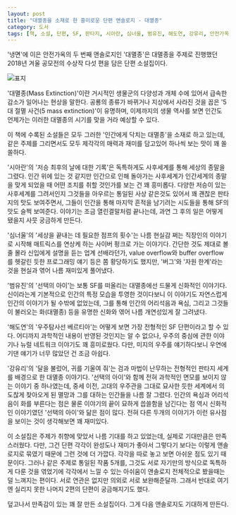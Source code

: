 ```yaml
---
layout: post
title: "대멸종을 소재로 한 흥미로운 단편 앤솔로지 - 대멸종"
category: 도서
tags: [책, 소설, 단편, SF, 판타지, 시아란, 심너울, 범유진, 해도연, 강유리, 안전가옥, 서평]
---
```


'냉면'에 이은 안전가옥의 두 번째 앤솔로지인
'대멸종'은
대멸종을 주제로 진행했던 2018년 겨울 공모전의 수상작 다섯 편을 담은 단편 소설집이다.

![표지](https://lh3.googleusercontent.com/geQOqL62E25t9AQ9sjrhdmkwbgZrwmGBm1dFYgHQenyItQg2pIOzjyhP0lkqdkGadMN_SlIUiANvvA=s480)

'대멸종(Mass Extinction)'이란
거시적인 생물군의 다양성과 개체 수에 있어서 급속한 감소가 일어나는 현상을 말한다.
공룡의 종류가 바뀌거나 지상에서 사라진 것을 꼽은 '5대 절멸 사건(5 mass extinction)'이 유명하며,
이제까지의 생물 역사를 보면 인간도 언제가는 이러한 대멸종의 시기를 맞을 거라 예상할 수 있다.

이 책에 수록된 소설들은 모두 그러한 '인간에게 닥치는 대멸종'을 소재로 하고 있는데,
같은 주제를 그리면서도 모두 제각각의 매력과 재미를 담고있어 하나씩 보는 맛이 꽤 쏠쏠하다.

'시아란'의
'저승 최후의 날에 대한 기록'은
독특하게도 사후세계를 통해 세상의 종말을 그렸다.
인간 위에 있는 것 같지만 인간으로 인해 돌아가는 사후세계가
인간세계의 종말을 맞게 되었을 때 어떤 조치를 취할 것인가를 보는 건 꽤 흥미롭다.
다양한 저승이 있는 사후세계를 그려서인지 그것들을 아우르는 통일된 사상 같은것도 있어서
꽤 괜찮은 판타지의 맛도 보여주면서,
그들이 인간을 통해 마지막 흔적을 남기려는 시도들을 통해
SF의 맛도 슬쩍 보여준다.
이야기는 조금 열린결말처럼 끝나는데, 과연 그 후의 일은 어떻게 됐을지 사뭇 궁금하게 만든다.

'심너울'의
'세상을 끝내는 데 필요한 점프의 횟수'는
나름 현실감 쩌는 직장인의 이야기로 시작해
매트릭스를 연상케 하는 사이버 펑크로 가는 이야기다.
간단한 것도 제대로 볼 줄 몰라 신입에게 설명을 듣는 업계 선배라던가,
value overflow와 buffer overflow를 헷갈린 듯한 프로그래밍 얘기 등은 쫌 황당하기도 했지만,
'버그'와 '자원 한계'라는 것을 현실과 엮어 나름 재미있게 풀어냈다.

'범유진'의
'선택의 아이'는
보통 SF를 떠올리는 대멸종에선 드물게 신화적인 이야기다.
신이라는게 기본적으로 인간의 특정 모습을 투영한 것이다보니
이 이야기도 자연스럽게 인간의 이야기가 될 수밖에 없었는데,
그를 통해 인간의 어리석음과 욕심, 그리고 그것들이 불러오는 화(대멸종) 등을
유명한 신화와 엮어 나름 개연성있게 잘 그려냈다.

'해도연'의
'우주탐사선 베르티아'는
어떻게 보면 가장 전형적인 SF 단편이라고 할 수 있다.
어디까지 과학적인 내용이 반영된 것인지는 알 수 없으나,
우주의 중심에 관한 이야기나 뉴럴 네트워크 이야기도 꽤 흥미로웠다.
다만, 미지의 우주를 얘기하다보니 우연에 기댄 얘기가 너무 많았던 건 조금 아쉽다.

'강유리'의
'달을 불렀어, 귀를 기울여 줘'는
검과 마법이 난무하는 전형적인 판타지 세계를 배경으로 한 대멸종 이야기다.
'선택의 아이'와 함께 전혀 과학적인 면모를 보이지 않는 이야기 중 하나였는데,
중세 이전, 고대의 우주관을 그대로 묘사한 듯한 세계에서
의도찮게 찾아오게 된 멸망과 그를 대하는 인간들을 나름 잘 그렸다.
인간의 욕심과 어리석음이 화를 부른다는 점은 물론
이야기의 끝이 묘하게 씁쓸함을 남긴다는 점 역시
신화적인 이야기였던 '선택의 아이'와 닮은 점이 많다.
전혀 다른 두개의 이야기가 이런 유사점을 보이는 것이 생각해보면 꽤 재미있다.

이 소설집은 주제가 취향에 맞았서 나름 기대를 하고 있었는데,
실제로 기대만큼은 만족스러웠다.
다만, 그건 단편 각각이 완성도나 재미가 좋아서 그렇다기 보다는
이렇게 앤솔로지로 묶였기 때문에 그런 것에 더 가깝다.
각각을 따로 놓고 보면 아쉬운 점도 있기 때문이다.
그러나 같은 주제로 통일된 작품 5개를,
그것도 서로 자기만의 방식으로 독특하게 다룬 것을 엮었기에
각각에서 느낄 수 있는 아쉬움이 앤솔로지 전체적으로 봤을때는 덜 느껴지는 편이다.
서로 연관은 없지만 의외로 서로 보완해준달까.
그래서 반대로 여기엔 실리지 못한 나머지 2편의 단편이 궁금해지기도 했다.

덮고나서 만족감이 있는 꽤 잘 만든 소설집이다.
그게 다음 앤솔로지도 기대하게 만든다.
